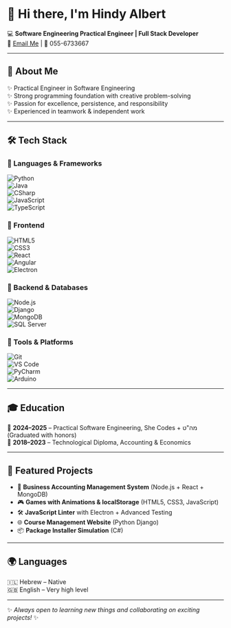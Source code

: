 # 👋 Hi there, I'm Hindy Albert  

💻 **Software Engineering Practical Engineer | Full Stack Developer**  
📧 [Email Me](mailto:hintech367@gmail.com) | 📱 055-6733667  

---

## 🚀 About Me  
✨ Practical Engineer in Software Engineering  
✨ Strong programming foundation with creative problem-solving  
✨ Passion for excellence, persistence, and responsibility  
✨ Experienced in teamwork & independent work  

---

## 🛠️ Tech Stack  

### 🔹 Languages & Frameworks  
![Python](https://img.shields.io/badge/Python-3776AB?style=for-the-badge&logo=python&logoColor=white)  
![Java](https://img.shields.io/badge/Java-007396?style=for-the-badge&logo=java&logoColor=white)  
![CSharp](https://img.shields.io/badge/C%23-239120?style=for-the-badge&logo=c-sharp&logoColor=white)  
![JavaScript](https://img.shields.io/badge/JavaScript-F7DF1E?style=for-the-badge&logo=javascript&logoColor=black)  
![TypeScript](https://img.shields.io/badge/TypeScript-3178C6?style=for-the-badge&logo=typescript&logoColor=white)  

### 🔹 Frontend  
![HTML5](https://img.shields.io/badge/HTML5-E34F26?style=for-the-badge&logo=html5&logoColor=white)  
![CSS3](https://img.shields.io/badge/CSS3-1572B6?style=for-the-badge&logo=css3&logoColor=white)  
![React](https://img.shields.io/badge/React-20232A?style=for-the-badge&logo=react&logoColor=61DAFB)  
![Angular](https://img.shields.io/badge/Angular-DD0031?style=for-the-badge&logo=angular&logoColor=white)  
![Electron](https://img.shields.io/badge/Electron-47848F?style=for-the-badge&logo=electron&logoColor=white)  

### 🔹 Backend & Databases  
![Node.js](https://img.shields.io/badge/Node.js-43853D?style=for-the-badge&logo=node.js&logoColor=white)  
![Django](https://img.shields.io/badge/Django-092E20?style=for-the-badge&logo=django&logoColor=green)  
![MongoDB](https://img.shields.io/badge/MongoDB-4EA94B?style=for-the-badge&logo=mongodb&logoColor=white)  
![SQL Server](https://img.shields.io/badge/SQL%20Server-CC2927?style=for-the-badge&logo=microsoftsqlserver&logoColor=white)  

### 🔹 Tools & Platforms  
![Git](https://img.shields.io/badge/Git-F05032?style=for-the-badge&logo=git&logoColor=white)  
![VS Code](https://img.shields.io/badge/VS%20Code-0078d7?style=for-the-badge&logo=visual-studio-code&logoColor=white)  
![PyCharm](https://img.shields.io/badge/PyCharm-000000?style=for-the-badge&logo=pycharm&logoColor=white)  
![Arduino](https://img.shields.io/badge/Arduino-00979D?style=for-the-badge&logo=arduino&logoColor=white)  

---

## 🎓 Education  
📘 **2024–2025** – Practical Software Engineering, She Codes + מה"ט (Graduated with honors)  
📘 **2018–2023** – Technological Diploma, Accounting & Economics  

---

## 📂 Featured Projects  
- 💼 **Business Accounting Management System** (Node.js + React + MongoDB)  
- 🎮 **Games with Animations & localStorage** (HTML5, CSS3, JavaScript)  
- 🛠️ **JavaScript Linter** with Electron + Advanced Testing  
- 🌐 **Course Management Website** (Python Django)  
- 📦 **Package Installer Simulation** (C#)  

---

## 🌍 Languages  
🇮🇱 Hebrew – Native  
🇬🇧 English – Very high level  

---

✨ *Always open to learning new things and collaborating on exciting projects!* ✨
